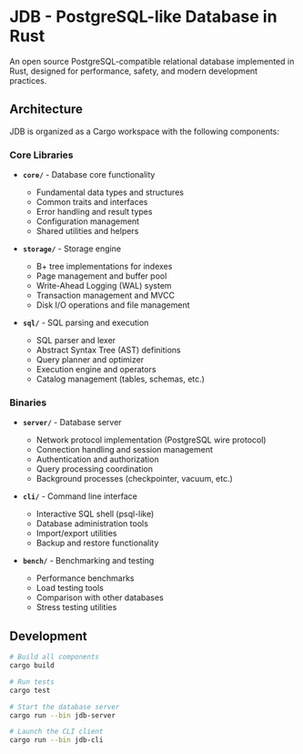 # JDB - PostgreSQL-like Database in Rust

An open source PostgreSQL-compatible relational database implemented in Rust, designed for performance, safety, and modern development practices.

## Architecture

JDB is organized as a Cargo workspace with the following components:

### Core Libraries

- **`core/`** - Database core functionality
  - Fundamental data types and structures
  - Common traits and interfaces
  - Error handling and result types
  - Configuration management
  - Shared utilities and helpers

- **`storage/`** - Storage engine
  - B+ tree implementations for indexes
  - Page management and buffer pool
  - Write-Ahead Logging (WAL) system
  - Transaction management and MVCC
  - Disk I/O operations and file management

- **`sql/`** - SQL parsing and execution
  - SQL parser and lexer
  - Abstract Syntax Tree (AST) definitions
  - Query planner and optimizer
  - Execution engine and operators
  - Catalog management (tables, schemas, etc.)

### Binaries

- **`server/`** - Database server
  - Network protocol implementation (PostgreSQL wire protocol)
  - Connection handling and session management
  - Authentication and authorization
  - Query processing coordination
  - Background processes (checkpointer, vacuum, etc.)

- **`cli/`** - Command line interface
  - Interactive SQL shell (psql-like)
  - Database administration tools
  - Import/export utilities
  - Backup and restore functionality

- **`bench/`** - Benchmarking and testing
  - Performance benchmarks
  - Load testing tools
  - Comparison with other databases
  - Stress testing utilities

## Development

```bash
# Build all components
cargo build

# Run tests
cargo test

# Start the database server
cargo run --bin jdb-server

# Launch the CLI client
cargo run --bin jdb-cli
```
